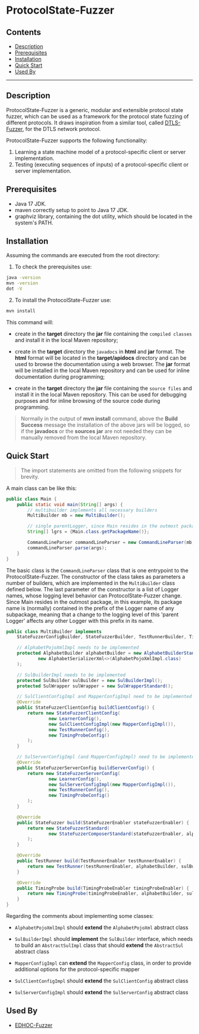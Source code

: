 # ProtocolState-Fuzzer
## Contents

* [Description](#description)
* [Prerequisites](#prerequisites)
* [Installation](#installation)
* [Quick Start](#quick-start)
* [Used By](#used-by)
--------

## Description

ProtocolState-Fuzzer is a generic, modular and extensible protocol state fuzzer,
which can be used as a framework for the protocol state fuzzing of different protocols.
It draws inspiration from a similar tool, called [DTLS-Fuzzer](https://github.com/assist-project/dtls-fuzzer),
for the DTLS network protocol.

ProtocolState-Fuzzer supports the following functionality:

1. Learning a state machine model of a protocol-specific client or server implementation.
2. Testing (executing sequences of inputs) of a protocol-specific client or server implementation.

## Prerequisites

* Java 17 JDK.
* maven correctly setup to point to Java 17 JDK.
* graphviz library, containing the dot utility, which should be located in the system's PATH.

## Installation

Assuming the commands are executed from the root directory:

1. To check the prerequisites use:
```bash
java -version
mvn -version
dot -V
```

2. To install the ProtocolState-Fuzzer use:
```bash
mvn install
```
This command will:

* create in the **target** directory the **jar** file containing the `compiled classes`
  and install it in the local Maven repository;

* create in the **target** directory the `javadocs` in **html** and **jar** format.
  The **html** format will be located in the **target/apidocs** directory and can be
  used to browse the documentation using a web browser. The **jar** format will be
  installed in the local Maven repository and can be used for inline documentation
  during programming;

* create in the **target** directory the **jar** file containing the `source files`
  and install it in the local Maven repository. This can be used for debugging
  purposes and for inline browsing of the source code during programming.

> Normally in the output of **mvn install** command, above the **Build Success**
  message the installation of the above jars will be logged, so if the
  **javadocs** or the **sources** **jar** are not needed they can be manually
  removed from the local Maven repository.

## Quick Start

> The import statements are omitted from the following snippets for brevity.

A main class can be like this:
```java
public class Main {
    public static void main(String[] args) {
        // multibuilder implements all necessary builders
        MultiBuilder mb = new MultiBuilder();

        // single parentLogger, since Main resides in the outmost package
        String[] lgrs = {Main.class.getPackageName()};

        CommandLineParser commandLineParser = new CommandLineParser(mb, mb, mb, mb, lgrs);
        commandLineParser.parse(args);
    }
}
```

The basic class is the `CommandLineParser` class that is one entrypoint to the
ProtocolState-Fuzzer. The constructor of the class takes as parameters a number
of builders, which are implemented in the `MultiBuilder` class defined below.
The last parameter of the constructor is a list of Logger names, whose logging
level behavior can ProtocolState-Fuzzer change. Since Main resides in the outmost
package, in this example, its package name is (normally) contained in the prefix of the
Logger name of any subpackage, meaning that a change to the logging level of this 
'parent Logger' affects any other Logger with this prefix in its name.

```java
public class MultiBuilder implements 
    StateFuzzerConfigBuilder, StateFuzzerBuilder, TestRunnerBuilder, TimingProbeBuilder {

    // AlphabetPojoXmlImpl needs to be implemented
    protected AlphabetBuilder alphabetBuilder = new AlphabetBuilderStandard(
            new AlphabetSerializerXml<>(AlphabetPojoXmlImpl.class)
    );

    // SulBuilderImpl needs to be implemented
    protected SulBuilder sulBuilder = new SulBuilderImpl();
    protected SulWrapper sulWrapper = new SulWrapperStandard();

    // SulClientConfigImpl and MapperConfigImpl need to be implemented
    @Override
    public StateFuzzerClientConfig buildClientConfig() {
        return new StateFuzzerClientConfig(
                new LearnerConfig(),
                new SulClientConfigImpl(new MapperConfigImpl()),
                new TestRunnerConfig(),
                new TimingProbeConfig()
        );
    }

    // SulServerConfigImpl (and MapperConfigImpl) need to be implemented
    @Override
    public StateFuzzerServerConfig buildServerConfig() {
        return new StateFuzzerServerConfig(
                new LearnerConfig(),
                new SulServerConfigImpl(new MapperConfigImpl()),
                new TestRunnerConfig(),
                new TimingProbeConfig()
        );
    }

    @Override
    public StateFuzzer build(StateFuzzerEnabler stateFuzzerEnabler) {
        return new StateFuzzerStandard(
                new StateFuzzerComposerStandard(stateFuzzerEnabler, alphabetBuilder, sulBuilder, sulWrapper)
        );
    }

    @Override
    public TestRunner build(TestRunnerEnabler testRunnerEnabler) {
        return new TestRunner(testRunnerEnabler, alphabetBuilder, sulBuilder, sulWrapper);
    }

    @Override
    public TimingProbe build(TimingProbeEnabler timingProbeEnabler) {
        return new TimingProbe(timingProbeEnabler, alphabetBuilder, sulBuilder, sulWrapper);
    }
}
```

Regarding the comments about implementing some classes:

* `AlphabetPojoXmlImpl` should **extend** the `AlphabetPojoXml` abstract class

* `SulBuilderImpl` should **implement** the `SulBuilder` interface, which needs
   to build an `AbstractSulImpl` class that should **extend** the `AbstractSul` abstract class

* `MapperConfigImpl` can **extend** the `MapperConfig` class, in order to provide
   additional options for the protocol-specific mapper

* `SulClientConfigImpl` should **extend** the `SulClientConfig` abstract class

* `SulServerConfigImpl` should **extend** the `SulServerConfig` abstract class


## Used By

* [EDHOC-Fuzzer]()

